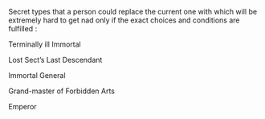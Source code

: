 
Secret types that a person could replace the current one with which will be extremely hard to get nad only if the exact choices and conditions are fulfilled :

Terminally ill Immortal

Lost Sect’s Last Descendant

Immortal General

Grand-master of Forbidden Arts

Emperor
